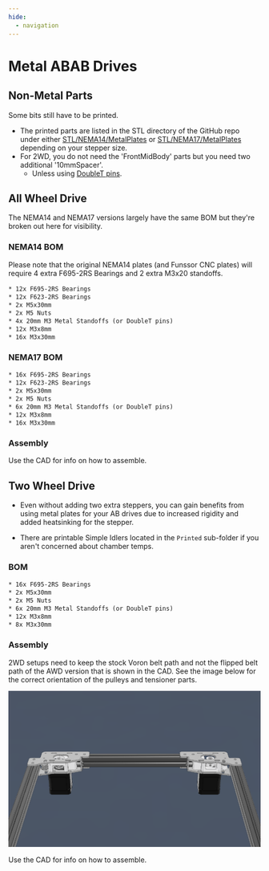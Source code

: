 ```yaml
---
hide:
  - navigation
---
```

# Metal ABAB Drives

## Non-Metal Parts
Some bits still have to be printed.

* The printed parts are listed in the STL directory of the GitHub repo under either [STL/NEMA14/MetalPlates](https://github.com/aTinyShellScript/v2.4_AWD/tree/main/STLs/NEMA14/MetalPlates) or [STL/NEMA17/MetalPlates](https://github.com/aTinyShellScript/v2.4_AWD/tree/main/STLs/NEMA17/MetalPlates) depending on your stepper size. 
* For 2WD, you do not need the 'FrontMidBody' parts but you need two additional '10mmSpacer'. 
    * Unless using [DoubleT pins](https://www.aliexpress.us/item/3256805681511344.html).

## All Wheel Drive
The NEMA14 and NEMA17 versions largely have the same BOM but they're broken out here for visibility.

### NEMA14 BOM
Please note that the original NEMA14 plates (and Funssor CNC plates) will require 4 extra F695-2RS Bearings and 2 extra M3x20 standoffs.

    * 12x F695-2RS Bearings
    * 12x F623-2RS Bearings
    * 2x M5x30mm
    * 2x M5 Nuts
    * 4x 20mm M3 Metal Standoffs (or DoubleT pins)
    * 12x M3x8mm
    * 16x M3x30mm

### NEMA17 BOM
    * 16x F695-2RS Bearings
    * 12x F623-2RS Bearings
    * 2x M5x30mm
    * 2x M5 Nuts
    * 6x 20mm M3 Metal Standoffs (or DoubleT pins)
    * 12x M3x8mm
    * 16x M3x30mm

### Assembly

Use the CAD for info on how to assemble.

## Two Wheel Drive
* Even without adding two extra steppers, you can gain benefits from using metal plates for your AB drives due to increased rigidity and added heatsinking for the stepper.
  
* There are printable Simple Idlers located in the `Printed` sub-folder if you aren't concerned about chamber temps.

### BOM
    * 16x F695-2RS Bearings
    * 2x M5x30mm
    * 2x M5 Nuts
    * 6x 20mm M3 Metal Standoffs (or DoubleT pins)
    * 12x M3x8mm
    * 8x M3x30mm

### Assembly
2WD setups need to keep the stock Voron belt path and not the flipped belt path of the AWD version that is shown in the CAD. See the image below for the correct orientation of the pulleys and tensioner parts.

![2WD Gantry Orientation](images/2wd_gantry.png)

Use the CAD for info on how to assemble.